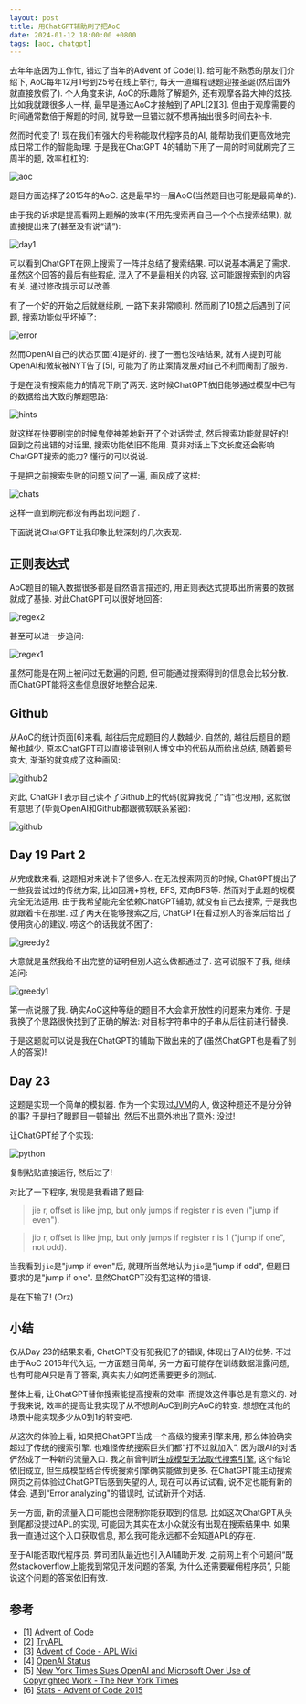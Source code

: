 ```yaml
---
layout: post
title: 用ChatGPT辅助刷了把AoC
date: 2024-01-12 18:00:00 +0800
tags: [aoc, chatgpt]
---
```


去年年底因为工作忙, 错过了当年的Advent of Code[1]. 给可能不熟悉的朋友们介绍下, AoC每年12月1号到25号在线上举行, 每天一道编程谜题迎接圣诞(然后国外就直接放假了). 个人角度来讲, AoC的乐趣除了解题外, 还有观摩各路大神的炫技. 比如我就跟很多人一样, 最早是通过AoC才接触到了APL[2][3]. 但由于观摩需要的时间通常数倍于解题的时间, 就导致一旦错过就不想再抽出很多时间去补卡.

然而时代变了! 现在我们有强大的号称能取代程序员的AI, 能帮助我们更高效地完成日常工作的智能助理. 于是我在ChatGPT 4的辅助下用了一周的时间就刷完了三周半的题, 效率杠杠的:

![aoc](/assets/images/2024-01-12/aoc.png)

题目方面选择了2015年的AoC. 这是最早的一届AoC(当然题目也可能是最简单的).

由于我的诉求是提高看网上题解的效率(不用先搜索再自己一个个点搜索结果), 就直接提出来了(甚至没有说“请”):

![day1](/assets/images/2024-01-12/day1.png)

可以看到ChatGPT在网上搜索了一阵并总结了搜索结果. 可以说基本满足了需求. 虽然这个回答的最后有些瑕疵, 混入了不是最相关的内容, 这可能跟搜索到的内容有关. 通过修改提示可以改善.


有了一个好的开始之后就继续刷, 一路下来非常顺利. 然而刷了10题之后遇到了问题, 搜索功能似乎坏掉了:

![error](/assets/images/2024-01-12/error.png)

然而OpenAI自己的状态页面[4]是好的. 搜了一圈也没啥结果, 就有人提到可能OpenAI和微软被NYT告了[5], 可能为了防止案情发展对自己不利而阉割了服务.

于是在没有搜索能力的情况下刷了两天. 这时候ChatGPT依旧能够通过模型中已有的数据给出大致的解题思路:

![hints](/assets/images/2024-01-12/hints.png)

就这样在快要刷完的时候鬼使神差地新开了个对话尝试, 然后搜索功能就是好的! 回到之前出错的对话里, 搜索功能依旧不能用. 莫非对话上下文长度还会影响ChatGPT搜索的能力? 懂行的可以说说.

于是把之前搜索失败的问题又问了一遍, 画风成了这样:

![chats](/assets/images/2024-01-12/chats.png)

这样一直到刷完都没有再出现问题了.

下面说说ChatGPT让我印象比较深刻的几次表现.

## 正则表达式

AoC题目的输入数据很多都是自然语言描述的, 用正则表达式提取出所需要的数据就成了基操. 对此ChatGPT可以很好地回答:

![regex2](/assets/images/2024-01-12/regex2.png)

甚至可以进一步追问:

![regex1](/assets/images/2024-01-12/regex1.png)

虽然可能是在网上被问过无数遍的问题, 但可能通过搜索得到的信息会比较分散. 而ChatGPT能将这些信息很好地整合起来.

## Github

从AoC的统计页面[6]来看, 越往后完成题目的人数越少. 自然的, 越往后题目的题解也越少. 原本ChatGPT可以直接读到别人博文中的代码从而给出总结, 随着题号变大, 渐渐的就变成了这种画风:

![github2](/assets/images/2024-01-12/github2.png)

对此, ChatGPT表示自己读不了Github上的代码(就算我说了“请”也没用), 这就很有意思了(毕竟OpenAI和Github都跟微软联系紧密):

![github](/assets/images/2024-01-12/github.png)

## Day 19 Part 2

从完成数来看, 这题相对来说卡了很多人. 在无法搜索网页的时候, ChatGPT提出了一些我尝试过的传统方案, 比如回溯+剪枝, BFS, 双向BFS等. 然而对于此题的规模完全无法适用. 由于我希望能完全依赖ChatGPT辅助, 就没有自己去搜索, 于是我也就跟着卡在那里. 过了两天在能够搜索之后, ChatGPT在看过别人的答案后给出了使用贪心的建议. 唠这个的话我就不困了:

![greedy2](/assets/images/2024-01-12/greedy2.png)

大意就是虽然我给不出完整的证明但别人这么做都通过了. 这可说服不了我, 继续追问:

![greedy1](/assets/images/2024-01-12/greedy1.png)

第一点说服了我. 确实AoC这种等级的题目不大会拿开放性的问题来为难你. 于是我换了个思路很快找到了正确的解法: 对目标字符串中的子串从后往前进行替换.

于是这题就可以说是我在ChatGPT的辅助下做出来的了(虽然ChatGPT也是看了别人的答案)!

## Day 23

这题是实现一个简单的模拟器. 作为一个实现过[JVM](/2021/04/24/jvm-ts.html)的人, 做这种题还不是分分钟的事? 于是扫了眼题目一顿输出, 然后不出意外地出了意外: 没过!

让ChatGPT给了个实现:

![python](/assets/images/2024-01-12/python.png)

复制粘贴直接运行, 然后过了!

对比了一下程序, 发现是我看错了题目:

> jie r, offset is like jmp, but only jumps if register r is even ("jump if even").

> jio r, offset is like jmp, but only jumps if register r is 1 ("jump if one", not odd).

当我看到`jie`是"jump if even"后, 就理所当然地认为`jio`是"jump if odd", 但题目要求的是"jump if one". 显然ChatGPT没有犯这样的错误.

是在下输了! (Orz)

## 小结

仅从Day 23的结果来看, ChatGPT没有犯我犯了的错误, 体现出了AI的优势. 不过由于AoC 2015年代久远, 一方面题目简单, 另一方面可能存在训练数据泄露问题, 也有可能AI只是背了答案, 真实实力如何还需要更多的测试.

整体上看, 让ChatGPT替你搜索能提高搜索的效率. 而提效这件事总是有意义的. 对于我来说, 效率的提高让我实现了从不想刷AoC到刷完AoC的转变. 想想在其他的场景中能实现多少从0到1的转变吧.

从这次的体验上看, 如果把ChatGPT当成一个高级的搜索引擎来用, 那么体验确实超过了传统的搜索引擎. 也难怪传统搜索巨头们都“打不过就加入”, 因为跟AI的对话俨然成了一种新的流量入口. 我之前曾判断[生成模型无法取代搜索引擎](), 这个结论依旧成立, 但生成模型结合传统搜索引擎确实能做到更多. 在ChatGPT能主动搜索网页之前体验过ChatGPT后感到失望的人, 现在可以再试试看, 说不定也能有新的体会. 遇到“Error analyzing"的错误时, 试试新开个对话.

另一方面, 新的流量入口可能也会限制你能获取到的信息. 比如这次ChatGPT从头到尾都没提过APL的实现, 可能因为其实在太小众就没有出现在搜索结果中. 如果我一直通过这个入口获取信息, 那么我可能永远都不会知道APL的存在.

至于AI能否取代程序员. 弊司团队最近也引入AI辅助开发. 之前网上有个问题问“既然stackoverflow上能找到常见开发问题的答案, 为什么还需要雇佣程序员”, 只能说这个问题的答案依旧有效.

## 参考

* [1] [Advent of Code](https://adventofcode.com)
* [2] [TryAPL](https://tryapl.org/)
* [3] [Advent of Code - APL Wiki](https://aplwiki.com/wiki/Advent_of_Code)
* [4] [OpenAI Status](https://status.openai.com/)
* [5] [New York Times Sues OpenAI and Microsoft Over Use of Copyrighted Work - The New York Times](https://www.nytimes.com/2023/12/27/business/media/new-york-times-open-ai-microsoft-lawsuit.html)
* [6] [Stats - Advent of Code 2015](https://adventofcode.com/2015/stats)